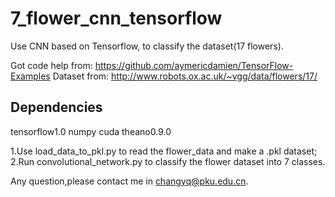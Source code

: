 # 7_flower_cnn_tensorflow

Use CNN based on Tensorflow, to classify the dataset(17 flowers).

Got code help from: https://github.com/aymericdamien/TensorFlow-Examples
Dataset from: http://www.robots.ox.ac.uk/~vgg/data/flowers/17/

## Dependencies
tensorflow1.0
numpy
cuda
theano0.9.0

1.Use load_data_to_pkl.py to read the flower_data and make a .pkl dataset;
2.Run convolutional_network.py to classify the flower dataset into 7 classes.

Any question,please contact me in changyq@pku.edu.cn.
